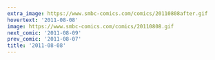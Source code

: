 ```yaml
---
extra_image: https://www.smbc-comics.com/comics/20110808after.gif
hovertext: '2011-08-08'
image: https://www.smbc-comics.com/comics/20110808.gif
next_comic: '2011-08-09'
prev_comic: '2011-08-07'
title: '2011-08-08'
---
```


